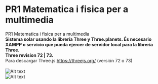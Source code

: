 # PR1 Matematica i fisica per a multimedia
PR1 Matematica i fisica per a multimedia<br>
<strong> Sistema solar usando la librería Three y Three.planets. És necesario XAMPP o servicio que pueda ejercer de servidor local para la libreria Three.<br>
Three revision 72 | 73. <br></strong> Para descargar Three.js https://threejs.org/ (versión 72 o 73)<br><br> 
![Alt text](https://cloud.githubusercontent.com/assets/14861253/21196792/48afc342-c239-11e6-985e-ba1aa3e45120.png)<br>
![Alt text](https://cloud.githubusercontent.com/assets/14861253/21196798/514d62c0-c239-11e6-825f-d7b31f117b45.png)<br>
